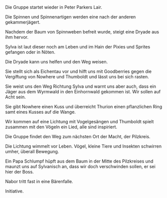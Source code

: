 Die Gruppe startet wieder in Peter Parkers Lair.

Die Spinnen und Spinnenartigen werden eine nach der anderen gekammerjägert.

Nachdem der Baum von Spinnweben befreit wurde, steigt eine Dryade aus ihm hervor.

Sylva ist laut dieser noch am Leben und im Hain der Pixies und Sprites gefangen oder in Nöten.

Die Dryade kann uns helfen und den Weg weisen.

Sie stellt sich als Eichentau vor und hilft uns mit Goodberries gegen die Vergiftung von Nowhere und Thumboldt und lässt uns bei sich rasten.

Sie weist uns den Weg Richtung Sylva und warnt uns aber auch, dass ein Jäger aus dem Wyrmwald in den Einhornwald gekommen ist. Wir sollen auf Acht sein.

Sie gibt Nowhere einen Kuss und überreicht Thurion einen pflanzlichen Ring samt eines Kusses auf die Wange.

Wir kommen auf eine Lichtung mit Vogelgesängen und Thumboldt spielt zusammen mit den Vögeln ein Lied, alle sind inspiriert.

Die Gruppe findet den Weg zum nächsten Ort der Macht, der Pilzkreis.

Die Lichtung wimmelt vor Leben. Vögel, kleine Tiere und Insekten schwirren umher, überall Bewegung.

Ein Papa Schlumpf hüpft aus dem Baum in der Mitte des Pilzkreises und maunzt uns auf Sylvanisch an, dass wir doch verschwinden sollen, er sei hier der Boss.

Nabor tritt fast in eine Bärenfalle.

Initiative.